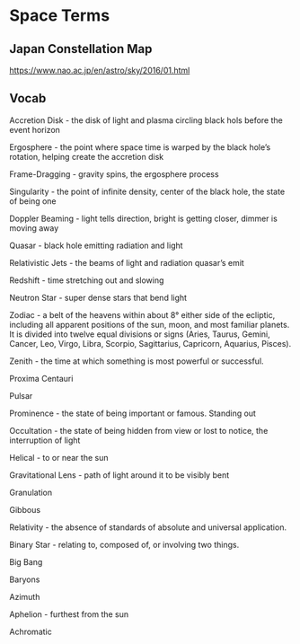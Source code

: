 # Space Terms




## Japan Constellation Map
https://www.nao.ac.jp/en/astro/sky/2016/01.html

## Vocab
Accretion Disk - the disk of light and plasma circling black hols before the event horizon

Ergosphere - the point where space time is warped by the black hole’s rotation, helping create the accretion disk

Frame-Dragging - gravity spins, the ergosphere process

Singularity - the point of infinite density, center of the black hole, the state of being one

Doppler Beaming - light tells direction, bright is getting closer, dimmer is moving away

Quasar - black hole emitting radiation and light

Relativistic Jets - the beams of light and radiation quasar’s emit

Redshift - time stretching out and slowing

Neutron Star - super dense stars that bend light

Zodiac - a belt of the heavens within about 8° either side of the ecliptic, including all apparent positions of the sun, moon, and most familiar planets. It is divided into twelve equal divisions or signs (Aries, Taurus, Gemini, Cancer, Leo, Virgo, Libra, Scorpio, Sagittarius, Capricorn, Aquarius, Pisces).

Zenith - the time at which something is most powerful or successful.

Proxima Centauri

Pulsar

Prominence - the state of being important or famous. Standing out 

Occultation - the state of being hidden from view or lost to notice, the interruption of light

Helical - to or near the sun

Gravitational Lens - path of light around it to be visibly bent

Granulation

Gibbous

Relativity - the absence of standards of absolute and universal application.

Binary Star - relating to, composed of, or involving two things.

Big Bang

Baryons

Azimuth

Aphelion - furthest from the sun

Achromatic

